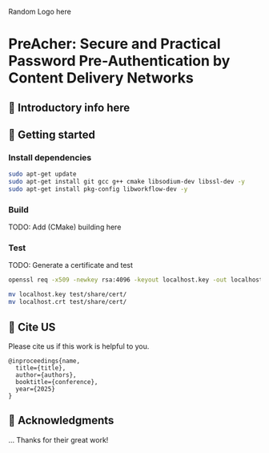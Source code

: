 Random Logo here

# PreAcher: Secure and Practical Password Pre-Authentication by Content Delivery Networks


## :bookmark: Introductory info here

## :bookmark: Getting started

### Install dependencies

```bash
sudo apt-get update
sudo apt-get install git gcc g++ cmake libsodium-dev libssl-dev -y
sudo apt-get install pkg-config libworkflow-dev -y
```

### Build

TODO: Add (CMake) building here

### Test

TODO: Generate a certificate and test

```bash
openssl req -x509 -newkey rsa:4096 -keyout localhost.key -out localhost.crt -sha256 -days 3650 -nodes -subj "/"

mv localhost.key test/share/cert/
mv localhost.crt test/share/cert/
```

## :bookmark: Cite US

Please cite us if this work is helpful to you.

```
@inproceedings{name,
  title={title},
  author={authors},
  booktitle={conference},
  year={2025}
}
```

## :bookmark: Acknowledgments

... Thanks for their great work!